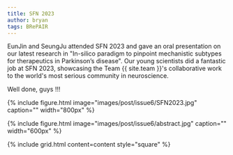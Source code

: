 ```yaml
---
title: SFN 2023
author: bryan
tags: BRePAIR
---
```


EunJin and SeungJu attended SFN 2023 and gave an oral presentation on our latest research in "In-silico paradigm to pinpoint mechanistic subtypes for therapeutics in Parkinson’s disease".
Our young scientists did a fantastic job at SFN 2023, showcasing the Team {{ site.team }}'s collaborative work to the world's most serious community in neuroscience.

Well done, guys !!!

{% include figure.html image="images/post/issue6/SFN2023.jpg" caption="" width="800px" %}

{% include figure.html image="images/post/issue6/abstract.jpg" caption="" width="600px" %}

{% include grid.html content=content style="square" %}

